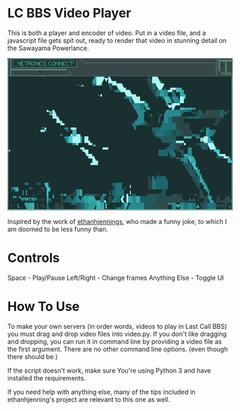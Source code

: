 # LC BBS Video Player
This is both a player and encoder of video. Put in a video file, and a javascript file gets spit out, ready to render that video in stunning detail on the Sawayama Powerlance.

![An image of the Netronics Terminal, displaying a frame of the trailer to Star Wars IV: A New Hope. Two X-wing fighters fly towards the viewer, rendered in multiple text symbols and colors.](screenshot.png)

Inspired by the work of [ethanhjennings](https://github.com/ethanhjennings/last-call-bbs-video-player), who made a funny joke, to which I am doomed to be less funny than.

# Controls

Space - Play/Pause
Left/Right - Change frames
Anything Else - Toggle UI

# How To Use

To make your own servers (in order words, videos to play in Last Call BBS) you must drag and drop video files into video.py.
If you don't like dragging and dropping, you can run it in command line by providing a video file as the first argument. There are no other command line options. (even though there should be.)

If the script doesn't work, make sure You're using Python 3 and have installed the requirements.

If you need help with anything else, many of the tips included in ethanhjenning's project are relevant to this one as well.
